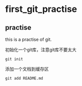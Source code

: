 # first_git_practise

## practise

this is a practise of git.

初始化一个git库，注意git库不要太大

```
git init
```

添加一个文档到缓存区

```
git add README.md
```
